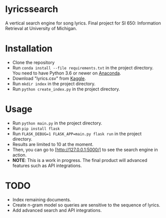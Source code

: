 # lyricssearch
A vertical search engine for song lyrics. Final project for SI 650: Information Retrieval at University of Michigan.
# Installation
* Clone the repository 
* Run ``conda install --file requirements.txt`` in the project directory. You need to have Python 3.6 or newer on [Anaconda](https://www.anaconda.com/download/).
* Download "lyrics.csv" from [Kaggle](https://www.kaggle.com/gyani95/380000-lyrics-from-metrolyrics).
* Run ``mkdir index`` in the project directory.
* Run ``python create_index.py`` in the project directory.
# Usage
* Run ``python main.py`` in the project directory.
* Run ``pip install flask``
* Run ``FLASK_DEBUG=1 FLASK_APP=main.py flask run`` in the project directory. 
* Results are limited to 10 at the moment.
* Then, you can go to [http://127.0.0.1:5000/] to see the search engine in action. 
* **NOTE**: This is a work in progress. The final product will advanced features such as API integrations.
# TODO
* Index remaining documents.
* Create n-gram model so queries are sensitive to the sequence of lyrics.
* Add advanced search and API integrations.
